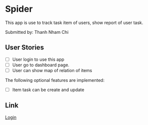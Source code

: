 # Spider
This app is use to track task item of users, show report of user task.


Submitted by: Thanh Nham Chi


## User Stories

* [ ] User login to use this app
* [ ] User go to dashboard page.
* [ ] User can show map of relation of items

The following optional features are implemented:

* [ ] Item task can be create and update

## Link
<a href="https://nhamthanh.github.io/SPIDER-Mockup/login">Login</a>
